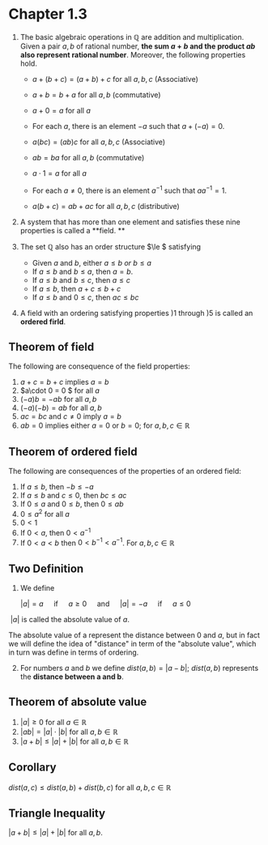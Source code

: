 # Chapter 1.3

1. The basic algebraic operations in $\mathbb{Q}$ are addition and multiplication. Given a pair $a,b$ of rational number, **the sum $a+b$ and the product $ab$ also represent rational number**. Moreover, the following properties hold. 

   - $a+(b+c)=(a+b)+c$ for all $a, b, c$ (Associative) 
   - $a+b=b+a$ for all $a, b$ (commutative) 
   - $a+0=a$ for all $a$
   - For each $a$, there is an element $-a$ such that $a+(-a)=0$.

   

   - $a(b c)=(a b) c$ for all $a, b, c$ (Associative) 

   - $a b=b a$ for all $a, b$ (commutative) 

   - $a \cdot 1=a$ for all $a$

   - For each $a\neq 0$, there is an element $a^{-1}$ such that $aa^{-1}=1$.

     

   - $a(b+c)=a b+a c$ for all $a, b, c$  (distributive) 



2. A system that has more than one element and satisfies these nine properties is called a **field. **





3. The set $\mathbb{Q}$ also has an order structure $\le $ satisfying
   - Given $a$ and $b$, either $a\le b\ or \ b\le a$
   - If $a\le b$ and $b\le a$, then $a=b$.
   - If $a \leq b$ and $b \leq c$, then $a \leq c$
   - If $a \leq b$, then $a+c \leq b+c$
   - If $a \leq b$ and $0 \leq c$, then $a c \leq b c$



4. A field with an ordering satisfying properties )1 through )5 is called an **ordered firld**.



## Theorem of field

The following are consequence of the field properties:

1. $a+c=b+c$ implies $a=b$
2. $a\cdot 0 = 0 $ for all $a$
3. $(-a)b=-ab$ for all $a,b$
4. $(-a)(-b)=a b$ for all $a, b$
5. $a c=b c$ and $c \neq 0$ imply $a=b$
6. $ab=0$ implies either $a=0$ or $b=0$; for $a,b,c\in \mathbb{R}$



## Theorem of ordered field

The following are consequences of the properties of an ordered field:

1. If $a \leq b$, then $-b \leq-a$
2. If $a \leq b$ and $c \leq 0$, then $b c \leq a c$
3. If $0 \leq a$ and $0 \leq b$, then $0 \leq a b$
4. $0 \leq a^{2}$ for all $a$
5. $0<1$
6. If $0< a$, then $0< a^{-1}$
7. If $0<a<b$ then $0<b^{-1}<a^{-1}$. For $a,b,c\in \mathbb{R}$



## Two Definition 

1. We define

   $|a|=a \quad$ if $\quad a \geq 0 \quad$ and $\quad|a|=-a \quad$ if $\quad a \leq 0$

​		$|a|$ is called the absolute value of $a$.

The absolute value of a represent the distance between 0 and $a$, but in fact we will define the idea of "distance" in term of the "absolute value", which in turn was define in terms of ordering.



2. For numbers $a$ and $b$ we define $dist(a,b)=|a-b|$; $dist(a,b)$ represents the **distance between a and b**.





## Theorem of absolute value

1. $|a|\ge 0$ for all $a\in \mathbb{R}$
2. $|ab|=|a|\cdot|b|$ for all $a,b\in \mathbb{R}$
3. $|a+b|\le |a|+|b|$ for all $a,b\in\mathbb{R}$



## Corollary

$dist(a,c)\le dist(a,b)+dist(b,c)$ for all $a,b,c\in \mathbb{R}$



## Triangle Inequality

$|a+b|\le |a|+|b|$ for all $a,b$. 

